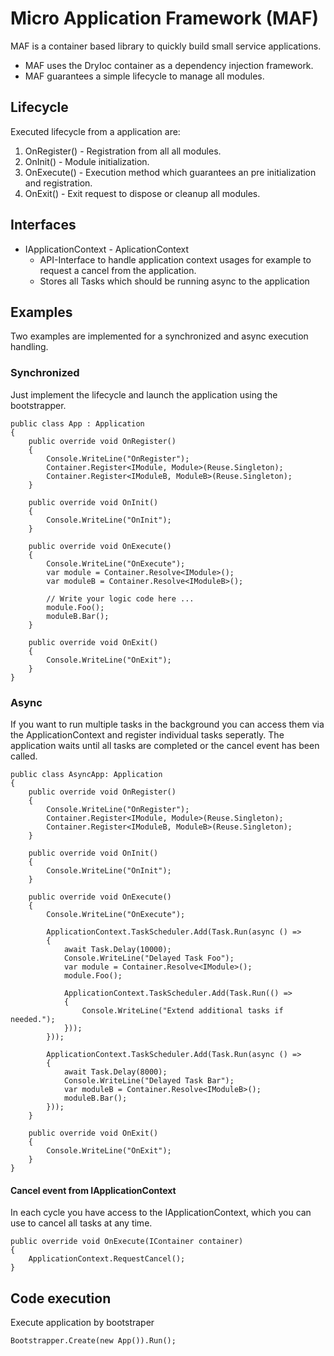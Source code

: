 # Micro Application Framework (MAF)

MAF is a container based library to quickly build small service applications.

* MAF uses the DryIoc container as a dependency injection framework.
* MAF guarantees a simple lifecycle to manage all modules.

## Lifecycle

Executed lifecycle from a application are:

1. OnRegister() - Registration from all all modules.
2. OnInit()     - Module initialization.
3. OnExecute()  - Execution method which guarantees an pre initialization and registration.
4. OnExit()     - Exit request to dispose or cleanup all modules.

## Interfaces

* IApplicationContext - AplicationContext
  * API-Interface to handle application context usages for example to request a cancel from the application.
  * Stores all Tasks which should be running async to the application

## Examples

Two examples are implemented for a synchronized and async execution handling.

### Synchronized

Just implement the lifecycle and launch the application using the bootstrapper.

```
public class App : Application
{
    public override void OnRegister()
    {
        Console.WriteLine("OnRegister");
        Container.Register<IModule, Module>(Reuse.Singleton);
        Container.Register<IModuleB, ModuleB>(Reuse.Singleton);
    }

    public override void OnInit()
    {
        Console.WriteLine("OnInit");
    }

    public override void OnExecute()
    {
        Console.WriteLine("OnExecute");
        var module = Container.Resolve<IModule>();
        var moduleB = Container.Resolve<IModuleB>();

        // Write your logic code here ...
        module.Foo();
        moduleB.Bar();
    }

    public override void OnExit()
    {
        Console.WriteLine("OnExit");
    }
}
```

### Async

If you want to run multiple tasks in the background you can access them via the ApplicationContext and register individual tasks seperatly.
The application waits until all tasks are completed or the cancel event has been called.

```
public class AsyncApp: Application
{
    public override void OnRegister()
    {
        Console.WriteLine("OnRegister");
        Container.Register<IModule, Module>(Reuse.Singleton);
        Container.Register<IModuleB, ModuleB>(Reuse.Singleton);
    }

    public override void OnInit()
    {
        Console.WriteLine("OnInit");
    }

    public override void OnExecute()
    {
        Console.WriteLine("OnExecute");

        ApplicationContext.TaskScheduler.Add(Task.Run(async () =>
        {
            await Task.Delay(10000);
            Console.WriteLine("Delayed Task Foo");
            var module = Container.Resolve<IModule>();
            module.Foo();

            ApplicationContext.TaskScheduler.Add(Task.Run(() =>
            {
                Console.WriteLine("Extend additional tasks if needed.");
            }));
        }));

        ApplicationContext.TaskScheduler.Add(Task.Run(async () =>
        {
            await Task.Delay(8000);
            Console.WriteLine("Delayed Task Bar");
            var moduleB = Container.Resolve<IModuleB>();
            moduleB.Bar();
        }));
    }

    public override void OnExit()
    {
        Console.WriteLine("OnExit");
    }
}
```

#### Cancel event from IApplicationContext

In each cycle you have access to the IApplicationContext, which you can use to cancel all tasks at any time.

```
public override void OnExecute(IContainer container)
{
    ApplicationContext.RequestCancel();
}
```

## Code execution

Execute application by bootstraper

```
Bootstrapper.Create(new App()).Run();
```
